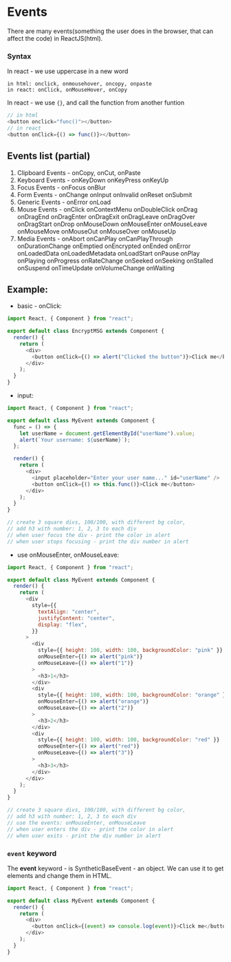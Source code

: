 # Events

There are many events(something the user does in the browser, that can affect the code) in ReactJS(html).

### Syntax

In react - we use uppercase in a new word

```
in html: onclick, onmousehover, oncopy, onpaste
in react: onClick, onMouseHover, onCopy
```

In react - we use `{}`, and call the function from another funtion

```js
// in html
<button onclick="func()"></button>
// in react
<button onClick={() => func()}></button>
```

## Events list (partial)

1. Clipboard Events - onCopy, onCut, onPaste
2. Keyboard Events - onKeyDown onKeyPress onKeyUp
3. Focus Events - onFocus onBlur
4. Form Events - onChange onInput onInvalid onReset onSubmit
5. Generic Events - onError onLoad
6. Mouse Events - onClick onContextMenu onDoubleClick onDrag onDragEnd onDragEnter onDragExit onDragLeave onDragOver onDragStart onDrop onMouseDown onMouseEnter onMouseLeave onMouseMove onMouseOut onMouseOver onMouseUp
7. Media Events - onAbort onCanPlay onCanPlayThrough onDurationChange onEmptied onEncrypted onEnded onError onLoadedData onLoadedMetadata onLoadStart onPause onPlay onPlaying onProgress onRateChange onSeeked onSeeking onStalled onSuspend onTimeUpdate onVolumeChange onWaiting

## Example:

- basic - onClick:

```js
import React, { Component } from "react";

export default class EncryptMSG extends Component {
  render() {
    return (
      <div>
        <button onClick={() => alert("Clicked the button")}>Click me</button>
      </div>
    );
  }
}
```

- input:

```js
import React, { Component } from "react";

export default class MyEvent extends Component {
  func = () => {
    let userName = document.getElementById("userName").value;
    alert(`Your username: ${userName}`);
  };

  render() {
    return (
      <div>
        <input placeholder="Enter your user name..." id="userName" />
        <button onClick={() => this.func()}>Click me</button>
      </div>
    );
  }
}

// create 3 square divs, 100/100, with different bg color,
// add h3 with number: 1, 2, 3 to each div
// when user focus the div - print the color in alert
// when user stops focusing - print the div number in alert
```

- use onMouseEnter, onMouseLeave:

```js
import React, { Component } from "react";

export default class MyEvent extends Component {
  render() {
    return (
      <div
        style={{
          textAlign: "center",
          justifyContent: "center",
          display: "flex",
        }}
      >
        <div
          style={{ height: 100, width: 100, backgroundColor: "pink" }}
          onMouseEnter={() => alert("pink")}
          onMouseLeave={() => alert("1")}
        >
          <h3>1</h3>
        </div>
        <div
          style={{ height: 100, width: 100, backgroundColor: "orange" }}
          onMouseEnter={() => alert("orange")}
          onMouseLeave={() => alert("2")}
        >
          <h3>2</h3>
        </div>
        <div
          style={{ height: 100, width: 100, backgroundColor: "red" }}
          onMouseEnter={() => alert("red")}
          onMouseLeave={() => alert("3")}
        >
          <h3>3</h3>
        </div>
      </div>
    );
  }
}

// create 3 square divs, 100/100, with different bg color,
// add h3 with number: 1, 2, 3 to each div
// use the events: onMouseEnter, onMouseLeave
// when user enters the div - print the color in alert
// when user exits - print the div number in alert
```

### `event` keyword

The **event** keyword - is SyntheticBaseEvent - an object. We can use it to get elements and change them in HTML.

```js
import React, { Component } from "react";

export default class MyEvent extends Component {
  render() {
    return (
      <div>
        <button onClick={(event) => console.log(event)}>Click me</button>
      </div>
    );
  }
}
```
